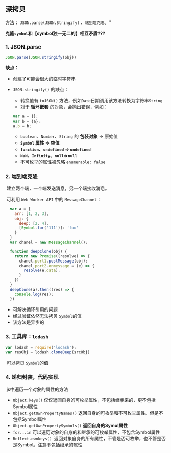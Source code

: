 ## 深拷贝

方法： `JSON.parse(JSON.Stringify)` 、`端到端克隆`、''

**克隆`symbol`和【symbol独一无二的】相互矛盾???**



### 1. JSON.parse

```javascript
JSON.parse(JSON.stringify(obj))
```

**缺点：**

- 创建了可能会很大的临时字符串

- `JSON.stringify()` 的缺点：

  - 转换值有 `toJSON()` 方法，例如`Date`日期调用该方法转换为字符串`String`
  - 对于 **循环嵌套** 的对象，会抛出错误，例如：

  ```javascript
  var a = {};
  var b = {a};
  a.b = b;
  ```

  - `boolean`、`Number`、`String` 的 **包装对象** => 原始值
  - **`Symbol` 属性 => 空值**
  - **`function`、`undefined` => `undefined`**
  - **`NaN`、`Infinity`、`null`=>`null`**
  - 不可枚举的属性被忽略 `enumerable: false`

  

### 2. 端到端克隆

​	建立两个端，一个端发送消息，另一个端接收消息。

​	可利用 `Web Worker API` 中的 `MessageChannel`：

```javascript
  var a = {
    arr: [1, 2, 3],
    obj: {
      deep: [2, 4],
      [Symbol.for('111')]: 'foo'
    }
  }
  var chanel = new MessageChannel();

  function deepClone(obj) {
    return new Promise((resolve) => {
      chanel.port1.postMessage(obj);
      chanel.port2.onmessage = (e) => {
        resolve(e.data);
      }
    })
  }
  deepClone(a).then((res) => {
    console.log(res);
  })
```

- 可解决循环引用的问题
- 经过验证依然无法拷贝 `Symbol`的值
- 该方法是异步的



### 3. 工具库：`lodash`

```javascript
var lodash = require('lodash');
var resObj = lodash.cloneDeep(srcObj)
```

​	可以拷贝 `Symbol`的值



### 4. 递归封装，代码实现

​	js中遍历一个对象的属性的方法

- `Object.keys()` 仅仅返回自身的可枚举属性，不包括继承来的，更不包括Symbol属性
- `Object.getOwnPropertyNames()` 返回自身的可枚举和不可枚举属性。但是不包括Symbol属性
- `Object.getOwnPropertySymbols()` **返回自身的Symol属性**
- `for...in` 可以遍历对象的自身的和继承的可枚举属性，不包含Symbol属性
- `Reflect.ownkeys() `返回对象自身的所有属性，不管是否可枚举，也不管是否是Symbol。注意不包括继承的属性





